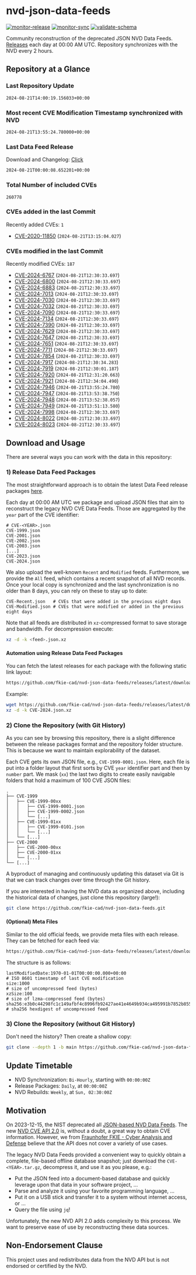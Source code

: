 # nvd-json-data-feeds

[![monitor-release](https://github.com/fkie-cad/nvd-json-data-feeds/actions/workflows/monitor_release.yml/badge.svg)](https://github.com/fkie-cad/nvd-json-data-feeds/actions/workflows/monitor_release.yml)
[![monitor-sync](https://github.com/fkie-cad/nvd-json-data-feeds/actions/workflows/monitor_sync.yml/badge.svg)](https://github.com/fkie-cad/nvd-json-data-feeds/actions/workflows/monitor_sync.yml)
[![validate-schema](https://github.com/fkie-cad/nvd-json-data-feeds/actions/workflows/validate_schema.yml/badge.svg)](https://github.com/fkie-cad/nvd-json-data-feeds/actions/workflows/validate_schema.yml)

Community reconstruction of the deprecated JSON NVD Data Feeds.
[Releases](https://github.com/fkie-cad/nvd-json-data-feeds/releases/latest) each day at 00:00 AM UTC.
Repository synchronizes with the NVD every 2 hours.

## Repository at a Glance

### Last Repository Update

```plain
2024-08-21T14:00:19.156033+00:00
```

### Most recent CVE Modification Timestamp synchronized with NVD

```plain
2024-08-21T13:55:24.780000+00:00
```

### Last Data Feed Release

Download and Changelog: [Click](https://github.com/fkie-cad/nvd-json-data-feeds/releases/latest)

```plain
2024-08-21T00:00:08.652201+00:00
```

### Total Number of included CVEs

```plain
260778
```

### CVEs added in the last Commit

Recently added CVEs: `1`

- [CVE-2020-11850](CVE-2020/CVE-2020-118xx/CVE-2020-11850.json) (`2024-08-21T13:15:04.027`)


### CVEs modified in the last Commit

Recently modified CVEs: `187`

- [CVE-2024-6767](CVE-2024/CVE-2024-67xx/CVE-2024-6767.json) (`2024-08-21T12:30:33.697`)
- [CVE-2024-6800](CVE-2024/CVE-2024-68xx/CVE-2024-6800.json) (`2024-08-21T12:30:33.697`)
- [CVE-2024-6883](CVE-2024/CVE-2024-68xx/CVE-2024-6883.json) (`2024-08-21T12:30:33.697`)
- [CVE-2024-7013](CVE-2024/CVE-2024-70xx/CVE-2024-7013.json) (`2024-08-21T12:30:33.697`)
- [CVE-2024-7030](CVE-2024/CVE-2024-70xx/CVE-2024-7030.json) (`2024-08-21T12:30:33.697`)
- [CVE-2024-7032](CVE-2024/CVE-2024-70xx/CVE-2024-7032.json) (`2024-08-21T12:30:33.697`)
- [CVE-2024-7090](CVE-2024/CVE-2024-70xx/CVE-2024-7090.json) (`2024-08-21T12:30:33.697`)
- [CVE-2024-7134](CVE-2024/CVE-2024-71xx/CVE-2024-7134.json) (`2024-08-21T12:30:33.697`)
- [CVE-2024-7390](CVE-2024/CVE-2024-73xx/CVE-2024-7390.json) (`2024-08-21T12:30:33.697`)
- [CVE-2024-7629](CVE-2024/CVE-2024-76xx/CVE-2024-7629.json) (`2024-08-21T12:30:33.697`)
- [CVE-2024-7647](CVE-2024/CVE-2024-76xx/CVE-2024-7647.json) (`2024-08-21T12:30:33.697`)
- [CVE-2024-7651](CVE-2024/CVE-2024-76xx/CVE-2024-7651.json) (`2024-08-21T12:30:33.697`)
- [CVE-2024-7711](CVE-2024/CVE-2024-77xx/CVE-2024-7711.json) (`2024-08-21T12:30:33.697`)
- [CVE-2024-7854](CVE-2024/CVE-2024-78xx/CVE-2024-7854.json) (`2024-08-21T12:30:33.697`)
- [CVE-2024-7917](CVE-2024/CVE-2024-79xx/CVE-2024-7917.json) (`2024-08-21T12:30:34.283`)
- [CVE-2024-7919](CVE-2024/CVE-2024-79xx/CVE-2024-7919.json) (`2024-08-21T12:30:01.187`)
- [CVE-2024-7920](CVE-2024/CVE-2024-79xx/CVE-2024-7920.json) (`2024-08-21T12:31:20.663`)
- [CVE-2024-7921](CVE-2024/CVE-2024-79xx/CVE-2024-7921.json) (`2024-08-21T12:34:04.490`)
- [CVE-2024-7946](CVE-2024/CVE-2024-79xx/CVE-2024-7946.json) (`2024-08-21T13:55:24.780`)
- [CVE-2024-7947](CVE-2024/CVE-2024-79xx/CVE-2024-7947.json) (`2024-08-21T13:53:38.750`)
- [CVE-2024-7948](CVE-2024/CVE-2024-79xx/CVE-2024-7948.json) (`2024-08-21T13:52:38.057`)
- [CVE-2024-7949](CVE-2024/CVE-2024-79xx/CVE-2024-7949.json) (`2024-08-21T13:51:13.580`)
- [CVE-2024-7998](CVE-2024/CVE-2024-79xx/CVE-2024-7998.json) (`2024-08-21T12:30:33.697`)
- [CVE-2024-8022](CVE-2024/CVE-2024-80xx/CVE-2024-8022.json) (`2024-08-21T12:30:33.697`)
- [CVE-2024-8023](CVE-2024/CVE-2024-80xx/CVE-2024-8023.json) (`2024-08-21T12:30:33.697`)


## Download and Usage

There are several ways you can work with the data in this repository:

### 1) Release Data Feed Packages

The most straightforward approach is to obtain the latest Data Feed release packages [here](https://github.com/fkie-cad/nvd-json-data-feeds/releases/latest).

Each day at 00:00 AM UTC we package and upload JSON files that aim to reconstruct the legacy NVD CVE Data Feeds.
Those are aggregated by the `year` part of the CVE identifier:

```
# CVE-<YEAR>.json
CVE-1999.json
CVE-2001.json
CVE-2002.json
CVE-2003.json
[...]
CVE-2023.json
CVE-2024.json
```

We also upload the well-known `Recent` and `Modified` feeds.
Furthermore, we provide the `All` feed, which contains a recent snapshot of all NVD records.
Once your local copy is synchronized and the last synchronization is no older than 8 days, you can rely on these to stay up to date:

```plain
CVE-Recent.json   # CVEs that were added in the previous eight days
CVE-Modified.json # CVEs that were modified or added in the previous eight days
```

Note that all feeds are distributed in `xz`-compressed format to save storage and bandwidth.
For decompression execute:

```sh
xz -d -k <feed>.json.xz
```

#### Automation using Release Data Feed Packages

You can fetch the latest releases for each package with the following static link layout:

```sh
https://github.com/fkie-cad/nvd-json-data-feeds/releases/latest/download/CVE-<YEAR>.json.xz
```

Example:

```sh
wget https://github.com/fkie-cad/nvd-json-data-feeds/releases/latest/download/CVE-2024.json.xz
xz -d -k CVE-2024.json.xz
```

### 2) Clone the Repository (with Git History)

As you can see by browsing this repository, there is a slight difference between the release packages format and the repository folder structure.
This is because we want to maintain explorability of the dataset.

Each CVE gets its own JSON file, e.g., `CVE-1999-0001.json`.
Here, each file is put into a folder layout that first sorts by CVE `year` identifier part and then by `number` part.
We mask (`xx`) the last two digits to create easily navigable folders that hold a maximum of 100 CVE JSON files:

```plain
.
├── CVE-1999
│   ├── CVE-1999-00xx
│   │   ├── CVE-1999-0001.json
│   │   ├── CVE-1999-0002.json
│   │   └── [...]
│   ├── CVE-1999-01xx
│   │   ├── CVE-1999-0101.json
│   │   └── [...]
│   └── [...]
├── CVE-2000
│   ├── CVE-2000-00xx
│   ├── CVE-2000-01xx
│   └── [...]
└── [...]
```

A byproduct of managing and continuously updating this dataset via Git is that we can track changes over time through the Git history.

If you are interested in having the NVD data as organized above, including the historical data of changes, just clone this repository (large!):

```sh
git clone https://github.com/fkie-cad/nvd-json-data-feeds.git
```

#### (Optional) Meta Files

Similar to the old official feeds, we provide meta files with each release. They can be fetched for each feed via:

```sh
https://github.com/fkie-cad/nvd-json-data-feeds/releases/latest/download/CVE-<YEAR>.meta
```

The structure is as follows:

```plain
lastModifiedDate:1970-01-01T00:00:00.000+00:00                          # ISO 8601 timestamp of last CVE modification
size:1000                                                               # size of uncompressed feed (bytes)
xzSize:100                                                              # size of lzma-compressed feed (bytes)
sha256:e3b0c44298fc1c149afbf4c8996fb92427ae41e4649b934ca495991b7852b855 # sha256 hexdigest of uncompressed feed
```

### 3) Clone the Repository (without Git History)

Don't need the history? Then create a shallow copy:

```sh
git clone --depth 1 -b main https://github.com/fkie-cad/nvd-json-data-feeds.git
```


## Update Timetable

* NVD Synchronization: `Bi-Hourly`, starting with `00:00:00Z`
* Release Packages: `Daily`, at `00:00:00Z`
* NVD Rebuilds: `Weekly`, at `Sun, 02:30:00Z`


## Motivation

On 2023-12-15, the NIST deprecated all [JSON-based NVD Data Feeds](https://nvd.nist.gov/vuln/data-feeds#divRetirementBanner-1).
The new [NVD CVE API 2.0](https://nvd.nist.gov/developers/vulnerabilities) is, without a doubt, a great way to obtain CVE information.
However, we from [Fraunhofer FKIE - Cyber Analysis and Defense](https://www.fkie.fraunhofer.de/en/departments/cad.html) believe that the API does not cover a variety of use cases.

The legacy NVD Data Feeds provided a convenient way to quickly obtain a complete, file-based offline database snapshot; just download the `CVE-<YEAR>.tar.gz`, decompress it, and use it as you please, e.g.:

- Put the JSON feed into a document-based database and quickly leverage upon that data in your software project, ...
- Parse and analyze it using your favorite programming language, ...
- Put it on a USB stick and transfer it to a system without internet access, or ...
- Query the file using `jq`!

Unfortunately, the new NVD API 2.0 adds complexity to this process.
We want to preserve ease of use by reconstructing these data sources.

## Non-Endorsement Clause

This project uses and redistributes data from the NVD API but is not endorsed or certified by the NVD.